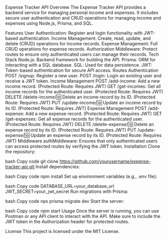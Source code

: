 Expense Tracker API
Overview
The Expense Tracker API provides a backend service for managing personal income and expenses. It includes secure user authentication and CRUD operations for managing income and expenses using Node.js, Prisma, and SQL.

Features
User Authentication: Register and login functionality with JWT-based authentication.
Income Management: Create, read, update, and delete (CRUD) operations for income records.
Expense Management: Full CRUD operations for expense records.
Authorization Middleware: Protect routes to ensure only authenticated users can manage their records.
Tech Stack
Node.js: Backend framework for building the API.
Prisma: ORM for interacting with a SQL database.
SQL: Used for data persistence.
JWT: Token-based authentication for secure API access.
Routes
Authentication
POST /signup: Register a new user.
POST /login: Login an existing user and receive a JWT token.
Income Management
POST /add-income: Add a new income record.
(Protected Route: Requires JWT)
GET /get-incomes: Get all income records for the authenticated user.
(Protected Route: Requires JWT)
DELETE /delete-income/:id: Delete an income record by its ID.
(Protected Route: Requires JWT)
PUT /update-income/:id: Update an income record by its ID.
(Protected Route: Requires JWT)
Expense Management
POST /add-expense: Add a new expense record.
(Protected Route: Requires JWT)
GET /get-expenses: Get all expense records for the authenticated user.
(Protected Route: Requires JWT)
DELETE /delete-expense/:id: Delete an expense record by its ID.
(Protected Route: Requires JWT)
PUT /update-expense/:id: Update an expense record by its ID.
(Protected Route: Requires JWT)
Middleware
authMiddleware: Ensures that only authenticated users can access protected routes by verifying the JWT token.
Installation
Clone the repository:

bash
Copy code
git clone https://github.com/yourusername/expense-tracker-api.git
Install dependencies:

bash
Copy code
npm install
Set up environment variables (e.g., .env file):

bash
Copy code
DATABASE_URL=your_database_url
JWT_SECRET=your_jwt_secret
Run migrations with Prisma:

bash
Copy code
npx prisma migrate dev
Start the server:

bash
Copy code
npm start
Usage
Once the server is running, you can use Postman or any API client to interact with the API. Make sure to include the JWT token in the Authorization header for protected routes.

License
This project is licensed under the MIT License.

